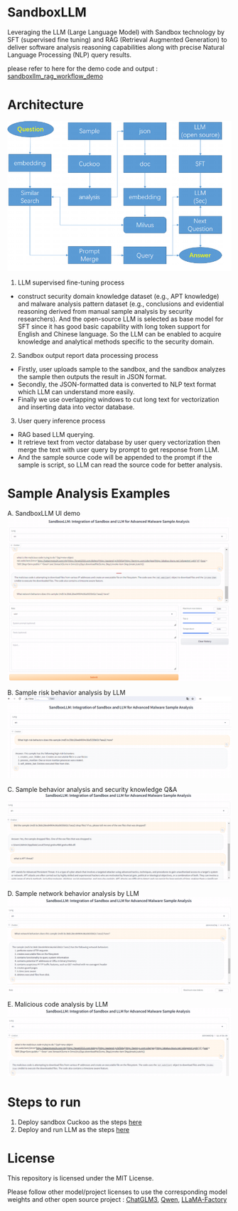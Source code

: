 # SandboxLLM
Leveraging the LLM (Large Language Model) with Sandbox technology by SFT (supervised fine tuning) and RAG (Retrieval Augmented Generation) to deliver software analysis reasoning capabilities along with precise Natural Language Processing (NLP) query results.

please refer to here for the demo code and output : [sandboxllm_rag_workflow_demo](llm/sandboxllm_rag_workflow_demo.ipynb)

# Architecture

![alt tag](llm/pics/sandboxllm_design.png)

1. LLM supervised fine-tuning process
- construct security domain knowledge dataset (e.g., APT knowledge) and malware analysis pattern dataset (e.g., conclusions and evidential reasoning derived from manual sample analysis by security researchers). And the open-source LLM is selected as base model for SFT since it has good basic capability with long token support for English and Chinese language. So the LLM can be enabled to acquire knowledge and analytical methods specific to the security domain.
2. Sandbox output report data processing process
- Firstly, user uploads sample to the sandbox, and the sandbox analyzes the sample then outputs the result in JSON format.
- Secondly, the JSON-formatted data is converted to NLP text format which LLM can understand more easily.
- Finally we use overlapping windows to cut long text for vectorization and inserting data into vector database.
3. User query inference process
- RAG based LLM querying.
- It retrieve text from vector database by user query vectorization then merge the text with user query by prompt to get response from LLM.
- And the sample source code will be appended to the prompt if the sample is script, so LLM can read the source code for better analysis. 

# Sample Analysis Examples

A. SandboxLLM UI demo
![alt tag](llm/pics/sandboxllm_full_ui_example.png)

B. Sample risk behavior analysis by LLM
![alt tag](llm/pics/sandboxllm_ui_example01.png)

C. Sample behavior analysis and security knowledge Q&A
![alt tag](llm/pics/sandboxllm_ui_example02.png)

D. Sample network behavior analysis by LLM
![alt tag](llm/pics/sandboxllm_ui_example03.png)

E. Malicious code analysis by LLM
![alt tag](llm/pics/sandboxllm_ui_example04.png)




# Steps to run 

1. Deploy sandbox Cuckoo as the steps [here](sandbox/readme.md)
2. Deploy and run LLM as the steps [here](llm/readme.md)


# License
This repository is licensed under the MIT License.

Please follow other model/project licenses to use the corresponding model weights and other open source project : [ChatGLM3](https://github.com/THUDM/ChatGLM3/blob/main/LICENSE), [Qwen](https://github.com/QwenLM/Qwen/blob/main/Tongyi%20Qianwen%20LICENSE%20AGREEMENT), [LLaMA-Factory](https://github.com/hiyouga/LLaMA-Factory)



